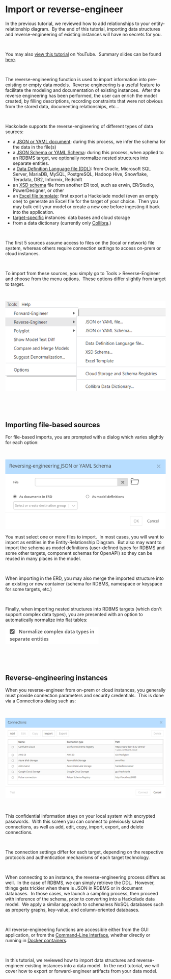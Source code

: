 # Import or reverse-engineer

In the previous tutorial, we reviewed how to add relationships to your entity-relationship diagram.&nbsp; By the end of this tutorial, importing data structures and reverse-engineering of existing instances will have no secrets for you.

&nbsp;

You may also [view this tutorial](<https://youtu.be/bPQ3AODOCYM> "target=\"\_blank\"") on YouTube.&nbsp; Summary slides can be found [here](<https://www.slideshare.net/PascalDesmarets1/hackolade-tutorial-part-8-import-or-reverseengineerpdf> "target=\"\_blank\"").

&nbsp;

The reverse-engineering function is used to import information into pre-existing or empty data models.&nbsp; Reverse engineering is a useful feature to facilitate the modeling and documentation of existing instances.&nbsp; After the reverse engineering has been performed, the user can enrich the model created, by filling descriptions, recording constraints that were not obvious from the stored data, documenting relationships, etc…

&nbsp;

Hackolade supports the reverse-engineering of different types of data sources:

* a [JSON or YAML document](<JSONdocument1.md>): during this process, we infer the schema for the data in the file(s)
* a [JSON Schema or YAML Schema](<JSONSchema1.md>): during this process, when applied to an RDBMS target, we optionally normalize nested structures into separate entities.
* a [Data Definition Language file (DDL)](<SQLDDL.md>): from Oracle, Microsoft SQL Server, MariaDB, MySQL, PostgreSQL, Hadoop Hive, Snowflake, Teradata, DB2, Informix, Redshift
* an [XSD schema](<XSDXMLSchemaDefinition.md>) file from another ER tool, such as erwin, ER/Studio, PowerDesigner, or other
* an [Excel file template](<Exceltemplate.md>): first export a Hackolade model (even an empty one) to generate an Excel file for the target of your choice.&nbsp; Then you may bulk edit your model or create a new one before ingesting it back into the application.
* [target-specific](<Target-specific1.md>) instances: data bases and cloud storage
* from a data dictionary (currently only [Collibra](<CollibraDataDictionaryintegratio.md>).)

&nbsp;

The first 5 sources assume access to files on the (local or network) file system, whereas others require connection settings to access on-prem or cloud instances.

&nbsp;

To import from these sources, you simply go to Tools \> Reverse-Engineer and choose from the menu options.&nbsp; These options differ slightly from target to target. &nbsp;

&nbsp;

![Image](<lib/Tutorial%20-%20import%20reverse-engineer.png>)

&nbsp;

&nbsp;

## Importing file-based sources

For file-based imports, you are prompted with a dialog which varies slightly for each option:

&nbsp;

![Image](<lib/Tutorial%20-%20Reverse-engineer%20from%20JSON%20Schema.png>)

You must select one or more files to import.&nbsp; In most cases, you will want to import as entities in the Entity-Relationship Diagram.&nbsp; But also may want to import the schema as model definitions (user-defined types for RDBMS and some other targets, component schemas for OpenAPI) so they can be reused in many places in the model.

&nbsp;

When importing in the ERD, you may also merge the imported structure into an existing or new container (schema for RDBMS, namespace or keyspace for some targets, etc.)

&nbsp;

Finally, when importing nested structures into RDBMS targets (which don't support complex data types), you are presented with an option to automatically normalize into flat tables:

![Image](<lib/Titorial%20-%20normalize%20complex%20data%20types.png>)

&nbsp;

&nbsp;

## Reverse-engineering instances

When you reverse-engineer from on-prem or cloud instances, you generally must provide connection parameters and security credentials.&nbsp; This is done via a Connections dialog such as:

&nbsp;

![Tutorial - Connections dialog](<lib/Tutorial%20-%20Connections%20dialog.png>)

&nbsp;

This confidential information stays on your local system with encrypted passwords.&nbsp; With this screen you can connect to previously saved connections, as well as add, edit, copy, import, export, and delete connections. &nbsp;

&nbsp;

The connection settings differ for each target, depending on the respective protocols and authentication mechanisms of each target technology.

&nbsp;

When connecting to an instance, the reverse-engineering process differs as well.&nbsp; In the case of RDBMS, we can simply retrieve the DDL.&nbsp; However, things gets trickier when there is JSON in RDBMS or in document databases.&nbsp; In those cases, we launch a sampling process, then proceed with inference of the schema, prior to converting into a Hackolade data model.&nbsp; We apply a similar approach to schemaless NoSQL databases such as property graphs, key-value, and column-oriented databases.

&nbsp;

All reverse-engineering functions are accessible either from the GUI application, or from the [Command-Line Interface](<CommandLineInterface.md>), whether directly or running in [Docker containers](<https://github.com/hackolade/docker/tree/main/Studio> "target=\"\_blank\"").

&nbsp;

In this tutorial, we reviewed how to import data structures and reverse-engineer existing instances into a data model.&nbsp; In the next tutorial, we will cover how to export or forward-engineer artifacts from your data model.

